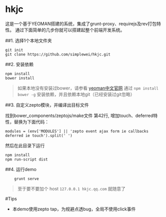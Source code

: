 # hkjc


这是一个基于YEOMAN搭建的系统，集成了grunt-proxy、requirejs及rev打包特性。
通过下面简单的几步你就可以搭建起整个前端开发系统。

##1.  选择1个本地文件夹

	git init
	git clone https://github.com/simplewei/hkjc.git

##2.  安装依赖

	npm install
	bower install

> 如果本地没有安装过bower，请参看 [yeoman中文官网](http://yeomanjs.org/) 
> 通过 `npm install bower -g` 安装依赖，并且依赖本地git（已经安装过git忽略）

##3.  自定义zepto模块，并编译出目标文件

找到bower_components/zeptojs/make文件 第42行, 增加touch、deferred特性，替换为下面代码：

	modules = (env['MODULES'] || 'zepto event ajax form ie callbacks deferred ie touch').split(' ')

然后在此目录下运行

	npm install
	npm run-script dist


##4. 运行demo

		grunt serve
		
>  至于要不要加个 host  `127.0.0.1	hkjc.qq.com` 就随意了


#Tips

- 本demo使用zepto tap，为规避点透bug，全局不使用click事件
